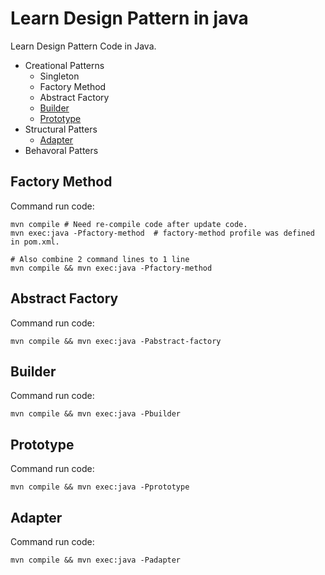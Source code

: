 # Learn Design Pattern in java
Learn Design Pattern Code in Java.

- Creational Patterns
  - Singleton
  - Factory Method
  - Abstract Factory
  - [Builder](src/main/java/com/despat/creational/builder/readme.md)
  - [Prototype](src/main/java/com/despat/creational/prototype/readme.md)
- Structural Patters
  - [Adapter](src/main/java/com/despat/structural/adapter/readme.md)
- Behavoral Patters

## Factory Method

Command run code:

```shell
mvn compile # Need re-compile code after update code.
mvn exec:java -Pfactory-method  # factory-method profile was defined in pom.xml.

# Also combine 2 command lines to 1 line 
mvn compile && mvn exec:java -Pfactory-method
```
## Abstract Factory

Command run code:

```shell
mvn compile && mvn exec:java -Pabstract-factory
```
## Builder

Command run code:

```shell
mvn compile && mvn exec:java -Pbuilder
```

## Prototype

Command run code:

```shell
mvn compile && mvn exec:java -Pprototype
```

## Adapter

Command run code:

```shell
mvn compile && mvn exec:java -Padapter
```
